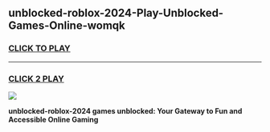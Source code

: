 
## unblocked-roblox-2024-Play-Unblocked-Games-Online-womqk
<h3>
<a href="https://premium76.site?title=unblocked-roblox-2024&ref=25A">CLICK TO PLAY</a></h3>
<hr>

<h3>
<a href="https://premium76.site?title=unblocked-roblox-2024&ref=25A">CLICK 2 PLAY</a>
  
</h3>

<a href="https://premium76.site?title=unblocked-roblox-2024&ref=25A"><img src="https://clearcache.store/games.png"></a>


**unblocked-roblox-2024 games unblocked: Your Gateway to Fun and Accessible Online Gaming**
